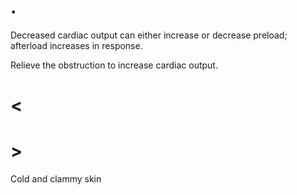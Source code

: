 # .

Decreased cardiac output can either increase or decrease preload; afterload increases in response.

Relieve the obstruction to increase cardiac output.

# <

# >

Cold and clammy skin
